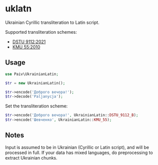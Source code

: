 uklatn
==
Ukrainian Cyrillic transliteration to Latin script.

Supported transliteration schemes:
- [DSTU 9112:2021](https://uk.wikipedia.org/wiki/ДСТУ_9112:2021)
- [KMU 55:2010](https://zakon.rada.gov.ua/laws/show/55-2010-п)


Usage
--

```php
use Paiv\UkrainianLatin;

$tr = new UkrainianLatin();

$tr->encode('Доброго вечора!');
$tr->decode('Paljanycja');
```

Set the transliteration scheme:
```php
$tr->encode('Доброго вечора!', UkrainianLatin::DSTU_9112_B);
$tr->encode('Шевченко', UkrainianLatin::KMU_55);
```


Notes
--
Input is assumed to be in Ukrainian (Cyrillic or Latin script), and will be processed in full.
If your data has mixed languages, do preprocessing to extract Ukrainian chunks.
